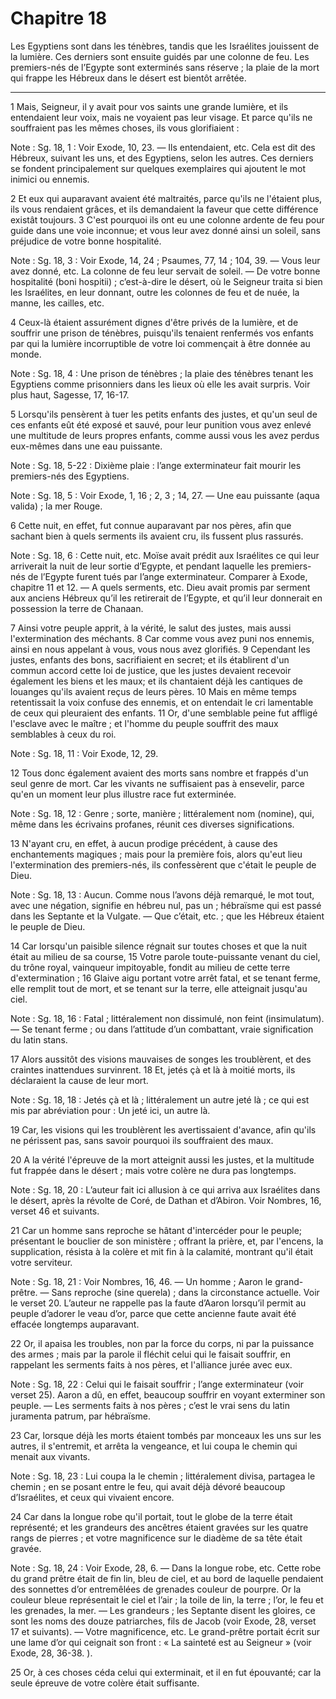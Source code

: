 # Chapitre 18

Les Egyptiens sont dans les ténèbres, tandis que les Israélites jouissent de la lumière.
Ces derniers sont ensuite guidés par une colonne de feu.
Les premiers-nés de l’Egypte sont exterminés sans réserve ; la plaie de la mort qui frappe les Hébreux dans le désert est bientôt arrêtée.

***

1 Mais, Seigneur, il y avait pour vos saints une grande lumière, et ils entendaient leur voix, mais ne voyaient pas leur visage. Et parce qu'ils ne souffraient pas les mêmes choses, ils vous glorifiaient :

<span class="bible-note">Note : </span> Sg. 18, 1 : Voir Exode, 10, 23. ― Ils entendaient, etc. Cela est dit des Hébreux, suivant les uns, et des Egyptiens, selon les autres. Ces derniers se fondent principalement sur quelques exemplaires qui ajoutent le mot inimici ou ennemis.

2 Et eux qui auparavant avaient été maltraités, parce qu'ils ne l'étaient plus, ils vous rendaient grâces, et ils demandaient la faveur que cette différence existât toujours. 3 C'est pourquoi ils ont eu une colonne ardente de feu pour guide dans une voie inconnue; et vous leur avez donné ainsi un soleil, sans préjudice de votre bonne hospitalité.

<span class="bible-note">Note : </span> Sg. 18, 3 : Voir Exode, 14, 24 ; Psaumes, 77, 14 ; 104, 39. ― Vous leur avez donné, etc. La colonne de feu leur servait de soleil. ― De votre bonne hospitalité (boni hospitii) ; c’est-à-dire le désert, où le Seigneur traita si bien les Israélites, en leur donnant, outre les colonnes de feu et de nuée, la manne, les cailles, etc.

4 Ceux-là étaient assurément dignes d'être privés de la lumière, et de souffrir une prison de ténèbres, puisqu'ils tenaient renfermés vos enfants par qui la lumière incorruptible de votre loi commençait à être donnée au monde.

<span class="bible-note">Note : </span> Sg. 18, 4 : Une prison de ténèbres ; la plaie des ténèbres tenant les Egyptiens comme prisonniers dans les lieux où elle les avait surpris. Voir plus haut, Sagesse, 17, 16-17.


5 Lorsqu'ils pensèrent à tuer les petits enfants des justes, et qu'un seul de ces enfants eût été exposé et sauvé, pour leur punition vous avez enlevé une multitude de leurs propres enfants, comme aussi vous les avez perdus eux-mêmes dans une eau puissante.

<span class="bible-note">Note : </span> Sg. 18, 5-22 : Dixième plaie : l’ange exterminateur fait mourir les premiers-nés des Egyptiens.

<span class="bible-note">Note : </span> Sg. 18, 5 : Voir Exode, 1, 16 ; 2, 3 ; 14, 27. ― Une eau puissante (aqua valida) ; la mer Rouge.


6 Cette nuit, en effet, fut connue auparavant par nos pères, afin que sachant bien à quels serments ils avaient cru, ils fussent plus rassurés.

<span class="bible-note">Note : </span> Sg. 18, 6 : Cette nuit, etc. Moïse avait prédit aux Israélites ce qui leur arriverait la nuit de leur sortie d’Egypte, et pendant laquelle les premiers-nés de l’Egypte furent tués par l’ange exterminateur. Comparer à Exode, chapitre 11 et 12. ― A quels serments, etc. Dieu avait promis par serment aux anciens Hébreux qu’il les retirerait de l’Egypte, et qu’il leur donnerait en possession la terre de Chanaan.

7 Ainsi votre peuple apprit, à la vérité, le salut des justes, mais aussi l'extermination des méchants. 8 Car comme vous avez puni nos ennemis, ainsi en nous appelant à vous, vous nous avez glorifiés. 9 Cependant les justes, enfants des bons, sacrifiaient en secret; et ils établirent d'un commun accord cette loi de justice, que les justes devaient recevoir également les biens et les maux; et ils chantaient déjà les cantiques de louanges qu'ils avaient reçus de leurs pères. 10 Mais en même temps retentissait la voix confuse des ennemis, et on entendait le cri lamentable de ceux qui pleuraient des enfants. 11 Or, d'une semblable peine fut affligé l'esclave avec le maître ; et l'homme du peuple souffrit des maux semblables à ceux du roi.

<span class="bible-note">Note : </span> Sg. 18, 11 : Voir Exode, 12, 29.

12 Tous donc également avaient des morts sans nombre et frappés d'un seul genre de mort. Car les vivants ne suffisaient pas à ensevelir, parce qu'en un moment leur plus illustre race fut exterminée.

<span class="bible-note">Note : </span> Sg. 18, 12 : Genre ; sorte, manière ; littéralement nom (nomine), qui, même dans les écrivains profanes, réunit ces diverses significations.

13 N'ayant cru, en effet, à aucun prodige précédent, à cause des enchantements magiques ; mais pour la première fois, alors qu'eut lieu l'extermination des premiers-nés, ils confessèrent que c'était le peuple de Dieu.

<span class="bible-note">Note : </span> Sg. 18, 13 : Aucun. Comme nous l’avons déjà remarqué, le mot tout, avec une négation, signifie en hébreu nul, pas un ; hébraïsme qui est passé dans les Septante et la Vulgate. ― Que c’était, etc. ; que les Hébreux étaient le peuple de Dieu.


14 Car lorsqu'un paisible silence régnait sur toutes choses et que la nuit était au milieu de sa course, 15 Votre parole toute-puissante venant du ciel, du trône royal, vainqueur impitoyable, fondit au milieu de cette terre d'extermination ; 16 Glaive aigu portant votre arrêt fatal, et se tenant ferme, elle remplit tout de mort, et se tenant sur la terre, elle atteignait jusqu'au ciel.

<span class="bible-note">Note : </span> Sg. 18, 16 : Fatal ; littéralement non dissimulé, non feint (insimulatum). ― Se tenant ferme ; ou dans l’attitude d’un combattant, vraie signification du latin stans.

17 Alors aussitôt des visions mauvaises de songes les troublèrent, et des craintes inattendues survinrent. 18 Et, jetés çà et là à moitié morts, ils déclaraient la cause de leur mort.

<span class="bible-note">Note : </span> Sg. 18, 18 : Jetés çà et là ; littéralement un autre jeté là ; ce qui est mis par abréviation pour : Un jeté ici, un autre là.

19 Car, les visions qui les troublèrent les avertissaient d'avance, afin qu'ils ne périssent pas, sans savoir pourquoi ils souffraient des maux.


20 A la vérité l'épreuve de la mort atteignit aussi les justes, et la multitude fut frappée dans le désert ; mais votre colère ne dura pas longtemps.

<span class="bible-note">Note : </span> Sg. 18, 20 : L’auteur fait ici allusion à ce qui arriva aux Israélites dans le désert, après la révolte de Coré, de Dathan et d’Abiron. Voir Nombres, 16, verset 46 et suivants.

21 Car un homme sans reproche se hâtant d'intercéder pour le peuple; présentant le bouclier de son ministère ; offrant la prière, et, par l'encens, la supplication, résista à la colère et mit fin à la calamité, montrant qu'il était votre serviteur.

<span class="bible-note">Note : </span> Sg. 18, 21 : Voir Nombres, 16, 46. ― Un homme ; Aaron le grand-prêtre. ― Sans reproche (sine querela) ; dans la circonstance actuelle. Voir le verset 20. L’auteur ne rappelle pas la faute d’Aaron lorsqu’il permit au peuple d’adorer le veau d’or, parce que cette ancienne faute avait été effacée longtemps auparavant.

22 Or, il apaisa les troubles, non par la force du corps, ni par la puissance des armes ; mais par la parole il fléchit celui qui le faisait souffrir, en rappelant les serments faits à nos pères, et l'alliance jurée avec eux.

<span class="bible-note">Note : </span> Sg. 18, 22 : Celui qui le faisait souffrir ; l’ange exterminateur (voir verset 25). Aaron a dû, en effet, beaucoup souffrir en voyant exterminer son peuple. ― Les serments faits à nos pères ; c’est le vrai sens du latin juramenta patrum, par hébraïsme.

23 Car, lorsque déjà les morts étaient tombés par monceaux les uns sur les autres, il s'entremit, et arrêta la vengeance, et lui coupa le chemin qui menait aux vivants.

<span class="bible-note">Note : </span> Sg. 18, 23 : Lui coupa la le chemin ; littéralement divisa, partagea le chemin ; en se posant entre le feu, qui avait déjà dévoré beaucoup d’Israélites, et ceux qui vivaient encore.

24 Car dans la longue robe qu'il portait, tout le globe de la terre était représenté; et les grandeurs des ancêtres étaient gravées sur les quatre rangs de pierres ; et votre magnificence sur le diadème de sa tête était gravée.

<span class="bible-note">Note : </span> Sg. 18, 24 : Voir Exode, 28, 6. ― Dans la longue robe, etc. Cette robe du grand prêtre était de fin lin, bleu de ciel, et au bord de laquelle pendaient des sonnettes d’or entremêlées de grenades couleur de pourpre. Or la couleur bleue représentait le ciel et l’air ; la toile de lin, la terre ; l’or, le feu et les grenades, la mer. ― Les grandeurs ; les Septante disent les gloires, ce sont les noms des douze patriarches, fils de Jacob (voir Exode, 28, verset 17 et suivants). ― Votre magnificence, etc. Le grand-prêtre portait écrit sur une lame d’or qui ceignait son front : « La sainteté est au Seigneur » (voir Exode, 28, 36-38. ).

25 Or, à ces choses céda celui qui exterminait, et il en fut épouvanté; car la seule épreuve de votre colère était suffisante.

